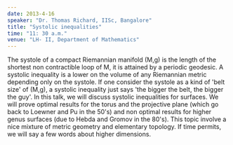 ```yaml
---
date: 2013-4-16
speaker: "Dr. Thomas Richard, IISc, Bangalore"
title: "Systolic inequalities"
time: "11: 30 a.m."
venue: "LH- II, Department of Mathematics"
---
```

The systole of a compact Riemannian manifold (M,g) is the length of
the shortest non contractible loop of M, it is attained by a periodic
geodesic. A systolic inequality is a lower on the volume of any
Riemannian metric depending only on the systole. If one consider the
systole as a kind of 'belt size' of (M,g), a systolic inequality just
says 'the bigger the belt, the bigger the guy'. In this talk, we will
discuss systolic inequalities for surfaces. We will prove optimal
results for the torus and the projective plane (which go back to
Loewner and Pu in the 50's) and non optimal results for higher genus
surfaces (due to Hebda and Gromov in the 80's). This topic involve a
nice mixture of metric geometry and elementary topology. If time
permits, we will say a few words about higher dimensions.
